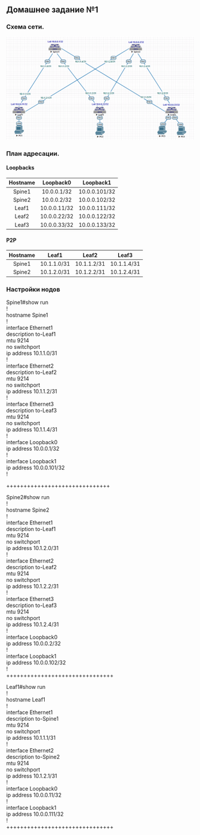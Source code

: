 ## Домашнее задание №1

### Схема сети.

![](layout1.png)

### План адресации.

#### Loopbacks

| Hostname | Loopback0    | Loopback1     |
| :------: | :-----------:|:-------------:|
|  Spine1  | 10.0.0.1/32  | 10.0.0.101/32 |
|  Spine2  | 10.0.0.2/32  | 10.0.0.102/32 |
|  Leaf1   | 10.0.0.11/32 | 10.0.0.111/32 |
|  Leaf2   | 10.0.0.22/32 | 10.0.0.122/32 |
|  Leaf3   | 10.0.0.33/32 | 10.0.0.133/32 |

#### P2P

| Hostname |    Leaf1    |     Leaf2   |     Leaf3   |
| :------: | :----------:|:-----------:|:-----------:|
|  Spine1  | 10.1.1.0/31 | 10.1.1.2/31 | 10.1.1.4/31 |
|  Spine2  | 10.1.2.0/31 | 10.1.2.2/31 | 10.1.2.4/31 |

### Настройки нодов

Spine1#show run  
!  
hostname Spine1  
!  
interface Ethernet1  
   description to-Leaf1  
   mtu 9214  
   no switchport  
   ip address 10.1.1.0/31  
!  
interface Ethernet2  
   description to-Leaf2  
   mtu 9214  
   no switchport  
   ip address 10.1.1.2/31  
!  
interface Ethernet3  
   description to-Leaf3  
   mtu 9214  
   no switchport  
   ip address 10.1.1.4/31  
!  
interface Loopback0  
   ip address 10.0.0.1/32  
!  
interface Loopback1  
   ip address 10.0.0.101/32  
!  

++++++++++++++++++++++++++++++

Spine2#show run  
!  
hostname Spine2     
!  
interface Ethernet1  
   description to-Leaf1    
   mtu 9214  
   no switchport  
   ip address 10.1.2.0/31  
!  
interface Ethernet2  
   description to-Leaf2  
   mtu 9214  
   no switchport  
   ip address 10.1.2.2/31  
!  
interface Ethernet3  
   description to-Leaf3  
   mtu 9214  
   no switchport  
   ip address 10.1.2.4/31  
!  
interface Loopback0  
   ip address 10.0.0.2/32  
!  
interface Loopback1  
   ip address 10.0.0.102/32  
!  
+++++++++++++++++++++++++++++++

Leaf1#show run  
!  
hostname Leaf1  
!  
interface Ethernet1  
   description to-Spine1  
   mtu 9214  
   no switchport  
   ip address 10.1.1.1/31  
!  
interface Ethernet2  
   description to-Spine2  
   mtu 9214  
   no switchport  
   ip address 10.1.2.1/31  
!  
interface Loopback0  
   ip address 10.0.0.11/32  
!  
interface Loopback1  
   ip address 10.0.0.111/32  
!  
+++++++++++++++++++++++++++++++

